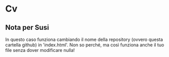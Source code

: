 # Cv

## Nota per Susi

In questo caso funziona cambiando il nome della repository (ovvero questa cartella github) in 'index.html'. Non so perché, ma così funziona anche il tuo file senza dover modificare nulla!
